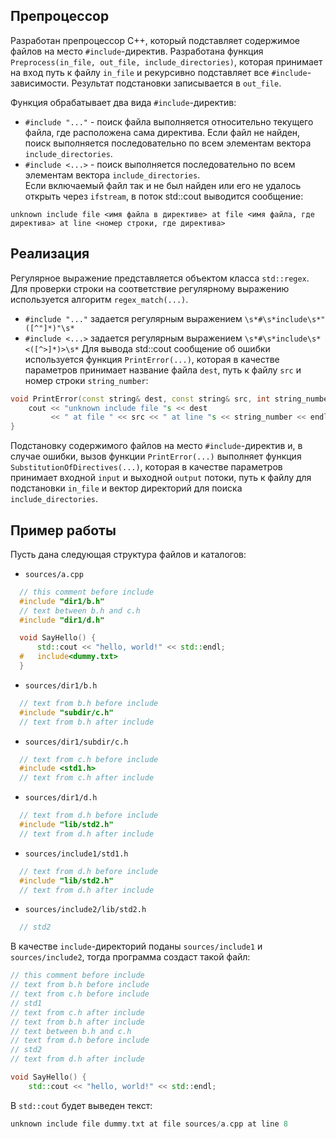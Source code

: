 ## Препроцессор
Разработан препроцессор C++, который подставляет содержимое файлов на место `#include`-директив.
Разработана функция `Preprocess(in_file, out_file, include_directories)`, которая принимает на вход путь к файлу `in_file` и рекурсивно подставляет все `#include`-зависимости. Результат подстановки записывается в `out_file`.

Функция обрабатывает два вида `#include`-директив:
- `#include "..."` - поиск файла выполняется относительно текущего файла, где расположена сама директива. Если файл не найден, поиск выполняется последовательно по всем элементам вектора `include_directories`.
- `#include <...>` - поиск выполняется последовательно по всем элементам вектора `include_directories`.  
Если включаемый файл так и не был найден или его не удалось открыть через `ifstream`, в поток std::cout выводится сообщение:
```
unknown include file <имя файла в директиве> at file <имя файла, где директива> at line <номер строки, где директива>
```
## Реализация
Регулярное выражение представляется объектом класса `std::regex`. Для проверки строки на соответствие регулярному выражению используется алгоритм `regex_match(...)`.
- `#include "..."` задается регулярным выражением `\s*#\s*include\s*"([^"]*)"\s*`
- `#include <...>` задается регулярным выражением `\s*#\s*include\s*<([^>]*)>\s*`
Для вывода std::cout сообщение об ошибки используется функция `PrintError(...)`, которая в качестве параметров принимает название файла `dest`, путь к файлу `src` и номер строки `string_number`:
```c++
void PrintError(const string& dest, const string& src, int string_number) {
    cout << "unknown include file "s << dest
         << " at file " << src << " at line "s << string_number << endl;
}
```
Подстановку содержимого файлов на место `#include`-директив и, в случае ошибки, вызов функции `PrintError(...)` выполняет функция `SubstitutionOfDirectives(...)`, которая в качестве параметров принимает входной `input` и выходной `output` потоки, путь к файлу для подстановки `in_file` и вектор директорий для поиска `include_directories`.
## Пример работы
Пусть дана следующая структура файлов и каталогов:
- `sources/a.cpp`
```c++
  // this comment before include
  #include "dir1/b.h"
  // text between b.h and c.h
  #include "dir1/d.h"

  void SayHello() {
      std::cout << "hello, world!" << std::endl;
  #   include<dummy.txt>
  }  
```
- `sources/dir1/b.h`
```c++
  // text from b.h before include
  #include "subdir/c.h"
  // text from b.h after include 
```
- `sources/dir1/subdir/c.h`
```c++
  // text from c.h before include
  #include <std1.h>
  // text from c.h after include
```
- `sources/dir1/d.h`
```c++
  // text from d.h before include
  #include "lib/std2.h"
  // text from d.h after include
```
- `sources/include1/std1.h`
```c++
  // text from d.h before include
  #include "lib/std2.h"
  // text from d.h after include
```
- `sources/include2/lib/std2.h`
```c++
  // std2
```
В качестве `include`-директорий поданы `sources/include1` и `sources/include2`, тогда программа создаст такой файл:
```c++
// this comment before include
// text from b.h before include
// text from c.h before include
// std1
// text from c.h after include
// text from b.h after include
// text between b.h and c.h
// text from d.h before include
// std2
// text from d.h after include

void SayHello() {
    std::cout << "hello, world!" << std::endl;
```
В `std::cout` будет выведен текст:
```c++
unknown include file dummy.txt at file sources/a.cpp at line 8 
```

